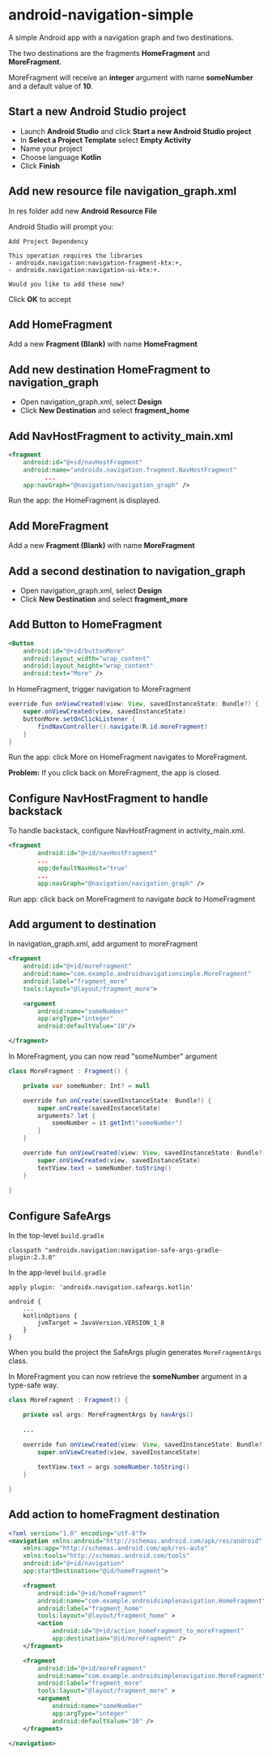 # android-navigation-simple

A simple Android app with a navigation graph and two destinations.

The two destinations are the fragments **HomeFragment** and **MoreFragment**.

MoreFragment will receive an **integer** argument with name **someNumber** and a default value of **10**.

## Start a new Android Studio project

* Launch **Android Studio** and click **Start a new Android Studio project**
* In **Select a Project Template** select **Empty Activity**
* Name your project
* Choose language **Kotlin**
* Click **Finish**

## Add new resource file navigation_graph.xml

In res folder add new **Android Resource File**

Android Studio will prompt you:

    Add Project Dependency

    This operation requires the libraries
    - androidx.navigation:navigation-fragment-ktx:+,
    - androidx.navigation:navigation-ui-ktx:+.
    
    Would you like to add these now?

Click **OK** to accept

## Add HomeFragment

Add a new **Fragment (Blank)** with name **HomeFragment**

## Add new destination HomeFragment to navigation_graph

* Open navigation_graph.xml, select **Design**
* Click **New Destination** and select **fragment_home**

## Add NavHostFragment to activity_main.xml

```xml
<fragment
    android:id="@+id/navHostFragment"
    android:name="androidx.navigation.fragment.NavHostFragment"
          ...
    app:navGraph="@navigation/navigation_graph" />
```

Run the app: the HomeFragment is displayed.

## Add MoreFragment

Add a new **Fragment (Blank)** with name **MoreFragment**

## Add a second destination to navigation_graph

* Open navigation_graph.xml, select **Design**
* Click **New Destination** and select **fragment_more**

## Add Button to HomeFragment

```xml
<Button
    android:id="@+id/buttonMore"
    android:layout_width="wrap_content"
    android:layout_height="wrap_content"
    android:text="More" />
```

In HomeFragment, trigger navigation to MoreFragment

```java
override fun onViewCreated(view: View, savedInstanceState: Bundle?) {
    super.onViewCreated(view, savedInstanceState)
    buttonMore.setOnClickListener {
        findNavController().navigate(R.id.moreFragment)
    }
}
```

Run the app: click More on HomeFragment navigates to MoreFragment.

**Problem:** If you click back on MoreFragment, the app is closed.

## Configure NavHostFragment to handle backstack

To handle backstack, configure NavHostFragment in activity_main.xml.

```xml
<fragment
        android:id="@+id/navHostFragment"
        ...
        app:defaultNavHost="true"
        ...
        app:navGraph="@navigation/navigation_graph" />
```

Run app: click back on MoreFragment to navigate *back* to HomeFragment

## Add argument to destination

In navigation_graph.xml, add argument to moreFragment

```xml
<fragment
    android:id="@+id/moreFragment"
    android:name="com.example.androidnavigationsimple.MoreFragment"
    android:label="fragment_more"
    tools:layout="@layout/fragment_more">

    <argument
        android:name="someNumber"
        app:argType="integer"
        android:defaultValue="10"/>

</fragment>
```

In MoreFragment, you can now read "someNumber" argument

```java
class MoreFragment : Fragment() {

    private var someNumber: Int? = null

    override fun onCreate(savedInstanceState: Bundle?) {
        super.onCreate(savedInstanceState)
        arguments?.let {
            someNumber = it.getInt("someNumber")
        }
    }

    override fun onViewCreated(view: View, savedInstanceState: Bundle?) {
        super.onViewCreated(view, savedInstanceState)
        textView.text = someNumber.toString()
    }
    
}
```

## Configure SafeArgs

In the top-level <code>build.gradle</code>

    classpath "androidx.navigation:navigation-safe-args-gradle-plugin:2.3.0"

In the app-level <code>build.gradle</code>

    apply plugin: 'androidx.navigation.safeargs.kotlin'

    android {
        ...
        kotlinOptions {
            jvmTarget = JavaVersion.VERSION_1_8
        }
    }
    
When you build the project the SafeArgs plugin generates <code>MoreFragmentArgs</code> class.

In MoreFragment you can now retrieve the **someNumber** argument in a type-safe way.

```java
class MoreFragment : Fragment() {

    private val args: MoreFragmentArgs by navArgs()
    
    ...

    override fun onViewCreated(view: View, savedInstanceState: Bundle?) {
        super.onViewCreated(view, savedInstanceState)
        
        textView.text = args.someNumber.toString()
    }

}
```

## Add action to homeFragment destination

```xml
<?xml version="1.0" encoding="utf-8"?>
<navigation xmlns:android="http://schemas.android.com/apk/res/android"
    xmlns:app="http://schemas.android.com/apk/res-auto"
    xmlns:tools="http://schemas.android.com/tools"
    android:id="@+id/navigation"
    app:startDestination="@id/homeFragment">

    <fragment
        android:id="@+id/homeFragment"
        android:name="com.example.androidsimplenavigation.HomeFragment"
        android:label="fragment_home"
        tools:layout="@layout/fragment_home" >
        <action
            android:id="@+id/action_homeFragment_to_moreFragment"
            app:destination="@id/moreFragment" />
    </fragment>

    <fragment
        android:id="@+id/moreFragment"
        android:name="com.example.androidsimplenavigation.MoreFragment"
        android:label="fragment_more"
        tools:layout="@layout/fragment_more" >
        <argument
            android:name="someNumber"
            app:argType="integer"
            android:defaultValue="10" />
    </fragment>

</navigation>
```
